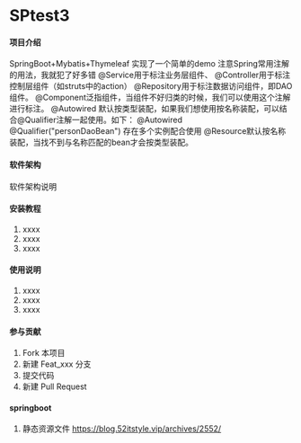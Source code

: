 # SPtest3

#### 项目介绍
SpringBoot+Mybatis+Thymeleaf 实现了一个简单的demo
注意Spring常用注解的用法，我就犯了好多错
@Service用于标注业务层组件、 
@Controller用于标注控制层组件（如struts中的action）
@Repository用于标注数据访问组件，即DAO组件。
@Component泛指组件，当组件不好归类的时候，我们可以使用这个注解进行标注。
@Autowired 默认按类型装配，如果我们想使用按名称装配，可以结合@Qualifier注解一起使用。如下：
@Autowired @Qualifier("personDaoBean") 存在多个实例配合使用
@Resource默认按名称装配，当找不到与名称匹配的bean才会按类型装配。

#### 软件架构
软件架构说明


#### 安装教程

1. xxxx
2. xxxx
3. xxxx

#### 使用说明

1. xxxx
2. xxxx
3. xxxx

#### 参与贡献

1. Fork 本项目
2. 新建 Feat_xxx 分支
3. 提交代码
4. 新建 Pull Request


#### springboot
1. 静态资源文件
    https://blog.52itstyle.vip/archives/2552/